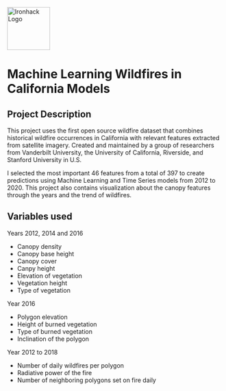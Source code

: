 <img src="https://bit.ly/2VnXWr2" alt="Ironhack Logo" width="100"/>

# Machine Learning Wildfires in California Models

## Project Description

This project uses the first open source wildfire dataset that combines historical wildfire occurrences in California with relevant features extracted from satellite imagery. Created and maintained by a group of researchers from Vanderbilt University, the University of California, Riverside, and Stanford University in U.S.

I selected the most important 46 features from a total of 397 to create predictions using Machine Learning and Time Series models from 2012 to 2020. This project also contains visualization about the canopy features through the years and the trend of wildfires.

## Variables used

 Years 2012, 2014 and 2016

- Canopy density 
- Canopy base height 
- Canopy cover 
- Canpy height 
- Elevation of vegetation
- Vegetation height 
- Type of vegetation


 Year 2016 

- Polygon elevation 
- Height of burned vegetation
- Type of burned vegetation 
- Inclination of the polygon


 Year 2012 to 2018

- Number of daily wildfires per polygon 
- Radiative power of the fire
- Number of neighboring polygons set on fire daily






